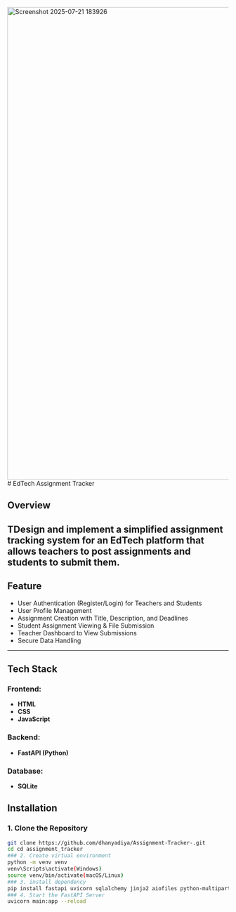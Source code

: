 <img width="1910" height="1077" alt="Screenshot 2025-07-21 183926" src="https://github.com/user-attachments/assets/2576f3ae-90cc-454e-b429-ac1a8427a2ed" /># EdTech Assignment Tracker


## Overview

TDesign and implement a simplified assignment tracking system for an EdTech platform that allows teachers to post assignments and students to submit them.
---


## Feature
- User Authentication (Register/Login) for Teachers and Students
- User Profile Management
- Assignment Creation with Title, Description, and Deadlines
- Student Assignment Viewing & File Submission
- Teacher Dashboard to View Submissions
- Secure Data Handling

---

## Tech Stack

### Frontend:
- **HTML**
- **CSS**
- **JavaScript**

### Backend:
- **FastAPI (Python)**

### Database:
- **SQLite**



## Installation

### 1. Clone the Repository
```bash
git clone https://github.com/dhanyadiya/Assignment-Tracker-.git
cd cd assignment_tracker 
### 2. Create virtual environment
python -m venv venv
venv\Scripts\activate(Windows)
source venv/bin/activate(macOS/Linux)
### 3. install dependency
pip install fastapi uvicorn sqlalchemy jinja2 aiofiles python-multipart
### 4. Start the FastAPI Server
uvicorn main:app --reload

